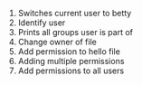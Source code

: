 1. Switches current user to betty
2. Identify user
2. Prints  all groups user is part of
3. Change owner of file
5. Add permission to hello file
6. Adding multiple permissions
7. Add permissions to all users
